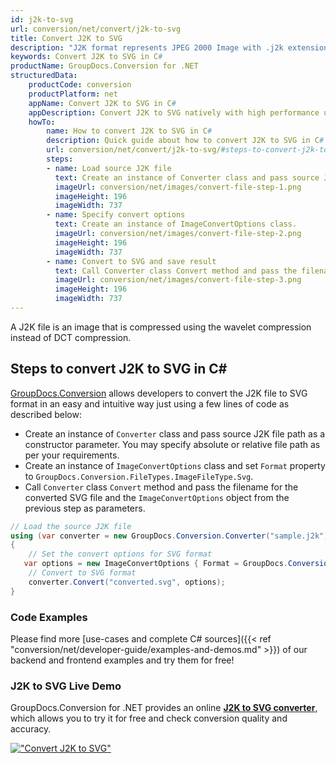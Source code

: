 ```yaml
---
id: j2k-to-svg
url: conversion/net/convert/j2k-to-svg
title: Convert J2K to SVG
description: "J2K format represents JPEG 2000 Image with .j2k extension. Learn how to convert J2K to SVG file programmatically in C# language using GroupDocs.Conversion for .NET library."
keywords: Convert J2K to SVG in C#
productName: GroupDocs.Conversion for .NET
structuredData:
    productCode: conversion
    productPlatform: net
    appName: Convert J2K to SVG in C#
    appDescription: Convert J2K to SVG natively with high performance using C# language and server side GroupDocs.Conversion for .NET APIs, without the use of any software like Microsoft or Open Office.
    howTo:
        name: How to convert J2K to SVG in C# 
        description: Quick guide about how to convert J2K to SVG in C# with high performance and accuracy.
        url: conversion/net/convert/j2k-to-svg/#steps-to-convert-j2k-to-svg-in-c
        steps:
        - name: Load source J2K file 
          text: Create an instance of Converter class and pass source J2K file path as a constructor parameter. You may specify absolute or relative file path as per your requirements. 
          imageUrl: conversion/net/images/convert-file-step-1.png
          imageHeight: 196
          imageWidth: 737
        - name: Specify convert options 
          text: Create an instance of ImageConvertOptions class.
          imageUrl: conversion/net/images/convert-file-step-2.png
          imageHeight: 196
          imageWidth: 737
        - name: Convert to SVG and save result 
          text: Call Converter class Convert method and pass the filename for the converted HTML file and the ImageConvertOptions object from the previous step as parameters.
          imageUrl: conversion/net/images/convert-file-step-3.png
          imageHeight: 196
          imageWidth: 737
---
```


A J2K file is an image that is compressed using the wavelet compression instead of DCT compression.

## Steps to convert J2K to SVG in C#

[GroupDocs.Conversion](https://products.groupdocs.com/conversion/net) allows developers to convert the J2K file to SVG format in an easy and intuitive way just using a few lines of code as described below:

* Create an instance of `Converter` class and pass source J2K file path as a constructor parameter. You may specify absolute or relative file path as per your requirements. 
* Create an instance of `ImageConvertOptions` class and set `Format` property to `GroupDocs.Conversion.FileTypes.ImageFileType.Svg`.
* Call `Converter` class `Convert` method and pass the filename for the converted SVG file and the `ImageConvertOptions` object from the previous step as parameters.

```csharp
// Load the source J2K file
using (var converter = new GroupDocs.Conversion.Converter("sample.j2k"))
{
    // Set the convert options for SVG format
   var options = new ImageConvertOptions { Format = GroupDocs.Conversion.FileTypes.ImageFileType.Svg };
    // Convert to SVG format
    converter.Convert("converted.svg", options);
}
```

### Code Examples

Please find more [use-cases and complete C# sources]({{< ref "conversion/net/developer-guide/examples-and-demos.md" >}}) of our backend and frontend examples and try them for free!

### J2K to SVG Live Demo

GroupDocs.Conversion for .NET provides an online [**J2K to SVG converter**](https://products.groupdocs.app/conversion/j2k-to-svg), which allows you to try it for free and check conversion quality and accuracy.

[!["Convert J2K to SVG"](conversion/net/images/convert-to-svg/convert-j2k-to-svg.png)](https://products.groupdocs.app/conversion/j2k-to-svg)
